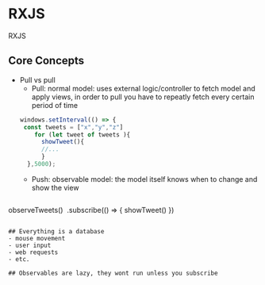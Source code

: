 # RXJS
RXJS
## Core Concepts
- Pull vs pull
  - Pull: normal model: uses external logic/controller to fetch model and apply views, in order to pull you have to repeatly fetch every certain period of time
  ```javascript
  windows.setInterval(() => {
   const tweets = ["x","y","z"]
      for (let tweet of tweets ){
        showTweet(){
        //...
        }
    },5000);
  ```
  - Push: observable model: the model itself knows when to change and show the view
  ```javascript
observeTweets()
  .subscribe(() => {
    showTweet()
  })
  ```
  
  ## Everything is a database
  - mouse movement
  - user input
  - web requests
  - etc.

## Observables are lazy, they wont run unless you subscribe
